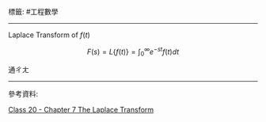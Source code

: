標籤: #工程數學 

---

Laplace Transform of $f(t)$

$$F(s) = L\{f(t)\} = \int_0^\infty e^{-st}f(t)dt$$

通ㄔㄤ

---

參考資料:

[Class 20 - Chapter 7 The Laplace Transform](https://youtu.be/m60TiMLKzvQ)